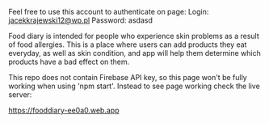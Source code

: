 Feel free to use this account to authenticate on page: Login: jacekkrajewski12@wp.pl Password: asdasd

Food diary is intended for people who experience skin problems as a result of food allergies.
This is a place where users can add products they eat everyday, as well as skin condition, and app
will help them determine which products have a bad effect on them.

This repo does not contain Firebase API key, so this page won't be fully working when using 'npm start'. Instead to see page working check the live server:

https://fooddiary-ee0a0.web.app
